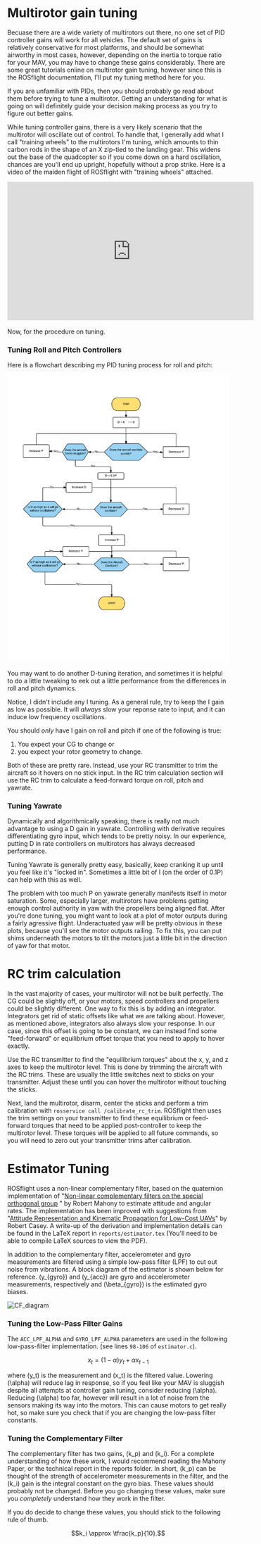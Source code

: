 # Multirotor gain tuning

Becuase there are a wide variety of multirotors out there, no one set of PID controller gains will work for all vehicles.  The default set of gains is relatively conservative for most platforms, and should be somewhat airworthy in most cases, however, depending on the inertia to torque ratio for your MAV, you may have to change these gains considerably.  There are some great tutorials online on multirotor gain tuning, however since this is the ROSflight documentation, I'll put my tuning method here for you.

If you are unfamiliar with PIDs, then you should probably go read about them before trying to tune a multirotor.  Getting an understanding for what is going on will definitely guide your decision making process as you try to figure out better gains.

While tuning controller gains, there is a very likely scenario that the multirotor will oscillate out of control.  To handle that, I generally add what I call "training wheels" to the multirotors I'm tuning, which amounts to thin carbon rods in the shape of an X zip-tied to the landing gear.  This widens out the base of the quadcopter so if you come down on a hard oscillation, chances are you'll end up upright, hopefully without a prop strike.  Here is a video of the maiden flight of ROSflight with "training wheels" attached. 

<iframe width="560" height="315" src="https://www.youtube.com/embed/T8_E1pIiAVQ" frameborder="0" allowfullscreen></iframe>

Now, for the procedure on tuning.


### Tuning Roll and Pitch Controllers

Here is a flowchart describing my PID tuning process for roll and pitch:

![tuning_flowchart](images/tuning_flowchart.png)

You may want to do another D-tuning iteration, and sometimes it is helpful to do a little tweaking to eek out a little performance from the differences in roll and pitch dynamics.

Notice, I didn't include any I tuning.  As a general rule, try to keep the I gain as low as possible.  It will _always_ slow your reponse rate to input, and it can induce low frequency oscillations.  

You should _only_ have I gain on roll and pitch if one of the following is true:

1. You expect your CG to change or 
2. you expect your rotor geometry to change.  
 
Both of these are pretty rare.  Instead, use your RC transmitter to trim the aircraft so it hovers on no stick input.  In the RC trim calculation section will use the RC trim to calculate a feed-forward torque on roll, pitch and yawrate.


### Tuning Yawrate

Dynamically and algorithmically speaking, there is really not much advantage to using a D gain in yawrate.  Controlling with derivative requires differentiating gyro input, which tends to be pretty noisy.  In our experience, putting D in rate controllers on multirotors has always decreased performance.

Tuning Yawrate is generally pretty easy, basically, keep cranking it up until you feel like it's "locked in".  Sometimes a little bit of I (on the order of 0.1P) can help with this as well.

The problem with too much P on yawrate generally manifests itself in motor saturation.  Some, especially larger, multirotors have problems getting enough control authority in yaw with the propellers being aligned flat.  After you're done tuning, you might want to look at a plot of motor outputs during a fairly agressive flight.  Underactuated yaw will be pretty obvious in these plots, because you'll see the motor outputs railing.  To fix this, you can put shims underneath the motors to tilt the motors just a little bit in the direction of yaw for that motor.

# RC trim calculation

In the vast majority of cases, your multirotor will not be built perfectly.  The CG could be slightly off, or your motors, speed controllers and propellers could be slightly different.  One way to fix this is by adding an integrator.  Integrators get rid of static offsets like what we are talking about. However, as mentioned above, integrators also always slow your response. In our case, since this offset is going to be constant, we can instead find some "feed-forward" or equilibrium offset torque that you need to apply to hover exactly.

Use the RC transmitter to find the "equilibrium torques" about the x, y, and z axes to keep the multirotor level.  This is done by trimming the aircraft with the RC trims.  These are usually the little switches next to sticks on your transmitter.  Adjust these until you can hover the multirotor without touching the sticks.

Next, land the multirotor, disarm, center the sticks and perform a trim calibration with `rosservice call /calibrate_rc_trim`.  ROSflight then uses the trim settings on your transmitter to find these equilibrium or feed-forward torques that need to be applied post-controller to keep the multirotor level.  These torques will be applied to all future commands, so you will need to zero out your transmitter trims after calibration.

# Estimator Tuning

ROSflight uses a non-linear complementary filter, based on the quaternion implementation of "[Non-linear complementary filters on the special orthogonal group](http://ieeexplore.ieee.org/document/4608934/) " by Robert Mahony to estimate attitude and angular rates.  The implementation has been improved with suggestions from "[Attitude Representation and Kinematic Propagation for Low-Cost UAVs](https://arc.aiaa.org/doi/abs/10.2514/6.2013-4615)" by Robert Casey.  A write-up of the derivation and implementation details can be found in the LaTeX report in `reports/estimator.tex` (You'll need to be able to compile LaTeX sources to view the PDF).

In addition to the complementary filter, accelerometer and gyro measurements are filtered using a simple low-pass filter (LPF) to cut out noise from vibrations.  A block diagram of the estimator is shown below for reference.  \(y_{gyro}\) and \(y_{acc}\) are gyro and accelerometer measurements, respectively and \(\beta_{gyro}\) is the estimated gyro biases.

![CF_diagram](images/Comp_Filter_Block_Diagram.png)

### Tuning the Low-Pass Filter Gains

The `ACC_LPF_ALPHA` and `GYRO_LPF_ALPHA` parameters are used in the following low-pass-filter implementation. (see lines `98-106` of `estimator.c`).

$$x_t = (1-\alpha)y_t + \alpha x_{t-1}$$


where \(y_t\) is the measurement and \(x_t\) is the filtered value.  Lowering \(\alpha\) will reduce lag in response, so if you feel like your MAV is sluggish despite all attempts at controller gain tuning, consider reducing \(\alpha\).  Reducing \(\alpha\) too far, however will result in a lot of noise from the sensors making its way into the motors.  This can cause motors to get really hot, so make sure you check that if you are changing the low-pass filter constants.

### Tuning the Complementary Filter
The complementary filter has two gains, \(k_p\) and \(k_i\).  For a complete understanding of how these work, I would recommend reading the Mahony Paper, or the technical report in the reports folder.  In short, \(k_p\) can be thought of the strength of accelerometer measurements in the filter, and the \(k_i\) gain is the integral constant on the gyro bias.  These values should probably not be changed.  Before you go changing these values, make sure you _completely_ understand how they work in the filter.  

If you do decide to change these values, you should stick to the following rule of thumb. 

$$k_i \approx \tfrac{k_p}{10}.$$





